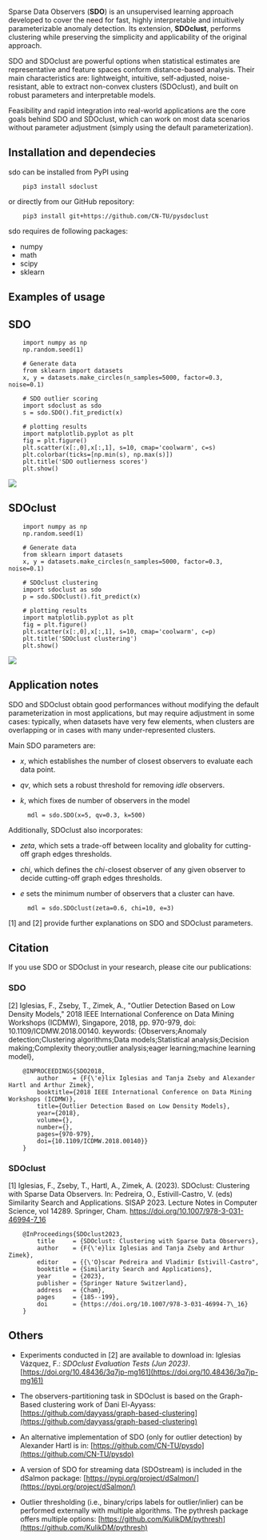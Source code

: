 
Sparse Data Observers (**SDO**) is an unsupervised learning
approach developed to cover the need for fast, highly interpretable and
intuitively parameterizable anomaly detection. Its extension, **SDOclust**, 
performs clustering while preserving the simplicity and applicability of the original approach. 

SDO and SDOclust are powerful options when statistical estimates
are representative and feature spaces conform distance-based analysis.
Their main characteristics are: lightweight, intuitive, self-adjusted, noise-
resistant, able to extract non-convex clusters (SDOclust), and built on robust 
parameters and interpretable models. 

Feasibility and rapid integration into real-world applications are the core goals 
behind SDO and SDOclust, which can work on most data scenarios without parameter 
adjustment (simply using the default parameterization).

## Installation and dependecies

sdo can be installed from PyPI using

        pip3 install sdoclust

or directly from our GitHub repository:

        pip3 install git+https://github.com/CN-TU/pysdoclust

sdo requires de following packages:

- numpy
- math
- scipy
- sklearn

## Examples of usage

## SDO

        import numpy as np
        np.random.seed(1)

        # Generate data
        from sklearn import datasets
        x, y = datasets.make_circles(n_samples=5000, factor=0.3, noise=0.1)

        # SDO outlier scoring
        import sdoclust as sdo
        s = sdo.SDO().fit_predict(x)

        # plotting results
        import matplotlib.pyplot as plt
        fig = plt.figure()
        plt.scatter(x[:,0],x[:,1], s=10, cmap='coolwarm', c=s)
        plt.colorbar(ticks=[np.min(s), np.max(s)])
        plt.title('SDO outlierness scores')
        plt.show()

![](tests/sdo.png)

## SDOclust

        import numpy as np
        np.random.seed(1)

        # Generate data
        from sklearn import datasets
        x, y = datasets.make_circles(n_samples=5000, factor=0.3, noise=0.1)

        # SDOclust clustering
        import sdoclust as sdo
        p = sdo.SDOclust().fit_predict(x)

        # plotting results
        import matplotlib.pyplot as plt
        fig = plt.figure()
        plt.scatter(x[:,0],x[:,1], s=10, cmap='coolwarm', c=p)
        plt.title('SDOclust clustering')
        plt.show()

![](tests/sdoclust.png)

## Application notes

SDO and SDOclust obtain good performances without modifying the default parameterization in most applications, but may require adjustment in some cases: typically, when datasets have very few elements, when clusters are overlapping or in cases with many under-represented clusters. 

Main SDO parameters are:

- *x*, which establishes the number of closest observers to evaluate each data point.
- *qv*, which sets a robust threshold for removing *idle* observers.
- *k*, which fixes de number of observers in the model

        mdl = sdo.SDO(x=5, qv=0.3, k=500)

Additionally, SDOclust also incorporates:


- *zeta*, which sets a trade-off between locality and globality for cutting-off graph edges thresholds.
- *chi*, which defines the *chi*-closest observer of any given observer to decide cutting-off graph edges thresholds.
- *e* sets the minimum number of observers that a cluster can have.

        mdl = sdo.SDOclust(zeta=0.6, chi=10, e=3)

[1] and [2] provide further explanations on SDO and SDOclust parameters.

## Citation

If you use SDO or SDOclust in your research, please cite our publications:

### SDO

[2] Iglesias, F., Zseby, T., Zimek, A., "Outlier Detection Based on Low Density Models," 2018 IEEE International Conference on Data Mining Workshops (ICDMW), Singapore, 2018, pp. 970-979, doi: 10.1109/ICDMW.2018.00140. keywords: {Observers;Anomaly detection;Clustering algorithms;Data models;Statistical analysis;Decision making;Complexity theory;outlier analysis;eager learning;machine learning model},

        @INPROCEEDINGS{SDO2018,
            author    = {F{\'e}lix Iglesias and Tanja Zseby and Alexander Hartl and Arthur Zimek},
            booktitle={2018 IEEE International Conference on Data Mining Workshops (ICDMW)}, 
            title={Outlier Detection Based on Low Density Models}, 
            year={2018},
            volume={},
            number={},
            pages={970-979},
            doi={10.1109/ICDMW.2018.00140}}	
        }

### SDOclust

[1] Iglesias, F., Zseby, T., Hartl, A., Zimek, A. (2023). SDOclust: Clustering with Sparse Data Observers. In: Pedreira, O., Estivill-Castro, V. (eds) Similarity Search and Applications. SISAP 2023. Lecture Notes in Computer Science, vol 14289. Springer, Cham. https://doi.org/10.1007/978-3-031-46994-7_16

        @InProceedings{SDOclust2023,
            title     = {SDOclust: Clustering with Sparse Data Observers},
            author    = {F{\'e}lix Iglesias and Tanja Zseby and Arthur Zimek},
            editor    = {{\'O}scar Pedreira and Vladimir Estivill-Castro",
            booktitle = {Similarity Search and Applications},
            year      = {2023},
            publisher = {Springer Nature Switzerland},
            address   = {Cham},
            pages     = {185--199},
            doi       = {https://doi.org/10.1007/978-3-031-46994-7\_16}
        }


## Others

- Experiments conducted in [2] are available to download in: 
Iglesias Vázquez, F.: *SDOclust Evaluation Tests (Jun 2023)*. [https://doi.org/10.48436/3q7jp-mg161](https://doi.org/10.48436/3q7jp-mg161)

- The observers-partitioning task in SDOclust is based on the Graph-Based clustering work of Dani El-Ayyass: [https://github.com/dayyass/graph-based-clustering](https://github.com/dayyass/graph-based-clustering)

- An alternative implementation of SDO (only for outlier detection) by Alexander Hartl is in: [https://github.com/CN-TU/pysdo](https://github.com/CN-TU/pysdo)

- A version of SDO for streaming data (SDOstream) is included in the dSalmon package: [https://pypi.org/project/dSalmon/](https://pypi.org/project/dSalmon/)

- Outlier thresholding (i.e., binary/crips labels for outlier/inlier) can be performed externally with multiple algorithms. The pythresh package offers multiple options: [https://github.com/KulikDM/pythresh](https://github.com/KulikDM/pythresh)
